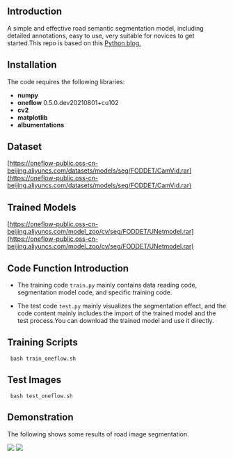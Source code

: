 ## Introduction
A simple and effective road semantic segmentation model, including detailed annotations, easy to use, very suitable for novices to get started.This repo is based on this [Python blog.](https://github.com/Yannnnnnnnnnnn/learnPyTorch/blob/master/road%20segmentation%20(camvid).ipynb)

## Installation

The code requires the following libraries:

- **numpy**   
- **oneflow**   0.5.0.dev20210801+cu102
- **cv2**   
- **matplotlib**   
- **albumentations**   


## Dataset
[https://oneflow-public.oss-cn-beijing.aliyuncs.com/datasets/models/seg/FODDET/CamVid.rar](https://oneflow-public.oss-cn-beijing.aliyuncs.com/datasets/models/seg/FODDET/CamVid.rar)

## Trained Models
[https://oneflow-public.oss-cn-beijing.aliyuncs.com/model_zoo/cv/seg/FODDET/UNetmodel.rar](https://oneflow-public.oss-cn-beijing.aliyuncs.com/model_zoo/cv/seg/FODDET/UNetmodel.rar)

## Code Function Introduction

- The training code `train.py` mainly contains data reading code, segmentation model code, and specific training code.

- The test code `test.py` mainly visualizes the segmentation effect, and the code content mainly includes the import of the trained model and the test process.You can download the trained model and use it directly.

## Training Scripts 

 ` bash train_oneflow.sh`

## Test Images

 ` bash test_oneflow.sh`

## Demonstration
The following shows some results of road image segmentation.


<img src="https://z3.ax1x.com/2021/08/26/hm34OA.png"/>

<img src="https://z3.ax1x.com/2021/08/26/hm3hyd.png"/>
